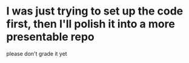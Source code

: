 # I was just trying to set up the code first, then I'll polish it into a more presentable repo
please don't grade it yet 
